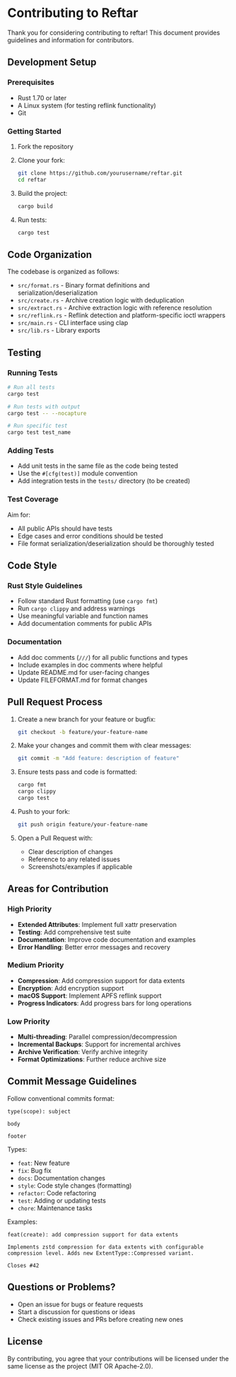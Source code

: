 # Contributing to Reftar

Thank you for considering contributing to reftar! This document provides guidelines and information for contributors.

## Development Setup

### Prerequisites

- Rust 1.70 or later
- A Linux system (for testing reflink functionality)
- Git

### Getting Started

1. Fork the repository
2. Clone your fork:
   ```bash
   git clone https://github.com/yourusername/reftar.git
   cd reftar
   ```

3. Build the project:
   ```bash
   cargo build
   ```

4. Run tests:
   ```bash
   cargo test
   ```

## Code Organization

The codebase is organized as follows:

- `src/format.rs` - Binary format definitions and serialization/deserialization
- `src/create.rs` - Archive creation logic with deduplication
- `src/extract.rs` - Archive extraction logic with reference resolution
- `src/reflink.rs` - Reflink detection and platform-specific ioctl wrappers
- `src/main.rs` - CLI interface using clap
- `src/lib.rs` - Library exports

## Testing

### Running Tests

```bash
# Run all tests
cargo test

# Run tests with output
cargo test -- --nocapture

# Run specific test
cargo test test_name
```

### Adding Tests

- Add unit tests in the same file as the code being tested
- Use the `#[cfg(test)]` module convention
- Add integration tests in the `tests/` directory (to be created)

### Test Coverage

Aim for:
- All public APIs should have tests
- Edge cases and error conditions should be tested
- File format serialization/deserialization should be thoroughly tested

## Code Style

### Rust Style Guidelines

- Follow standard Rust formatting (use `cargo fmt`)
- Run `cargo clippy` and address warnings
- Use meaningful variable and function names
- Add documentation comments for public APIs

### Documentation

- Add doc comments (`///`) for all public functions and types
- Include examples in doc comments where helpful
- Update README.md for user-facing changes
- Update FILEFORMAT.md for format changes

## Pull Request Process

1. Create a new branch for your feature or bugfix:
   ```bash
   git checkout -b feature/your-feature-name
   ```

2. Make your changes and commit them with clear messages:
   ```bash
   git commit -m "Add feature: description of feature"
   ```

3. Ensure tests pass and code is formatted:
   ```bash
   cargo fmt
   cargo clippy
   cargo test
   ```

4. Push to your fork:
   ```bash
   git push origin feature/your-feature-name
   ```

5. Open a Pull Request with:
   - Clear description of changes
   - Reference to any related issues
   - Screenshots/examples if applicable

## Areas for Contribution

### High Priority

- **Extended Attributes**: Implement full xattr preservation
- **Testing**: Add comprehensive test suite
- **Documentation**: Improve code documentation and examples
- **Error Handling**: Better error messages and recovery

### Medium Priority

- **Compression**: Add compression support for data extents
- **Encryption**: Add encryption support
- **macOS Support**: Implement APFS reflink support
- **Progress Indicators**: Add progress bars for long operations

### Low Priority

- **Multi-threading**: Parallel compression/decompression
- **Incremental Backups**: Support for incremental archives
- **Archive Verification**: Verify archive integrity
- **Format Optimizations**: Further reduce archive size

## Commit Message Guidelines

Follow conventional commits format:

```
type(scope): subject

body

footer
```

Types:
- `feat`: New feature
- `fix`: Bug fix
- `docs`: Documentation changes
- `style`: Code style changes (formatting)
- `refactor`: Code refactoring
- `test`: Adding or updating tests
- `chore`: Maintenance tasks

Examples:
```
feat(create): add compression support for data extents

Implements zstd compression for data extents with configurable
compression level. Adds new ExtentType::Compressed variant.

Closes #42
```

## Questions or Problems?

- Open an issue for bugs or feature requests
- Start a discussion for questions or ideas
- Check existing issues and PRs before creating new ones

## License

By contributing, you agree that your contributions will be licensed under the same license as the project (MIT OR Apache-2.0).
